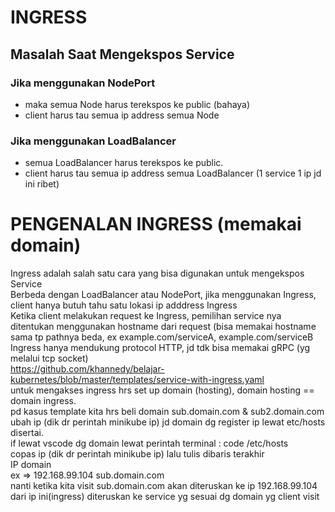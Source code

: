 # INGRESS
## Masalah Saat Mengekspos Service
### Jika menggunakan NodePort
* maka semua Node harus terekspos ke public (bahaya)
* client harus tau semua ip address semua Node


### Jika menggunakan LoadBalancer<br>
* semua LoadBalancer harus terekspos ke public.
* client harus tau semua ip address semua LoadBalancer (1 service 1 ip jd ini ribet)

# PENGENALAN INGRESS (memakai domain)
Ingress adalah salah satu cara yang bisa digunakan untuk mengekspos Service<br>
Berbeda dengan LoadBalancer atau NodePort, jika menggunakan Ingress, client hanya butuh tahu satu lokasi ip adddress Ingress<br>
Ketika client melakukan request ke Ingress, pemilihan service nya ditentukan menggunakan hostname dari request (bisa memakai hostname sama tp pathnya beda, ex example.com/serviceA, example.com/serviceB <br>
Ingress hanya mendukung protocol HTTP, jd tdk bisa memakai gRPC (yg melalui tcp socket)<br>
https://github.com/khannedy/belajar-kubernetes/blob/master/templates/service-with-ingress.yaml<br>
untuk mengakses ingress hrs set up domain (hosting), domain hosting == domain ingress.<br>
pd kasus template kita hrs beli domain sub.domain.com & sub2.domain.com<br>
ubah ip (dik dr perintah minikube ip) jd domain dg register ip lewat etc/hosts disertai.<br>
if lewat vscode dg domain lewat perintah terminal : code /etc/hosts<br>
copas ip (dik dr perintah minikube ip) lalu tulis dibaris terakhir<br>
IP domain<br>
ex => 192.168.99.104 sub.domain.com<br>
nanti ketika kita visit sub.domain.com akan diteruskan ke ip 192.168.99.104 dari ip ini(ingress) diteruskan ke service yg sesuai dg domain yg client visit
 


